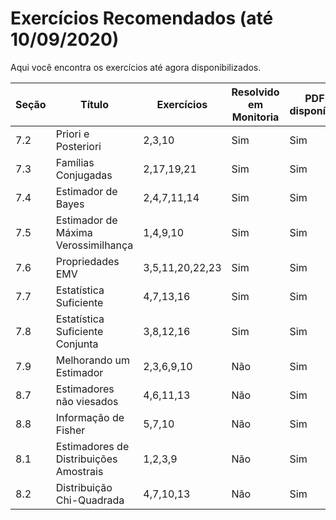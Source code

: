 # Exercícios Recomendados (até 10/09/2020)

Aqui você encontra os exercícios até agora disponibilizados. 

|Seção|Título|Exercícios|Resolvido em Monitoria|PDF disponível|
|-----|------|----------|----------------------|--------------|
|7.2|Priori e Posteriori|2,3,10|Sim|Sim|
|7.3|Famílias Conjugadas|2,17,19,21|Sim|Sim|
|7.4|Estimador de Bayes|2,4,7,11,14|Sim|Sim|
|7.5|Estimador de Máxima Verossimilhança|1,4,9,10|Sim|Sim|
|7.6|Propriedades EMV|3,5,11,20,22,23|Sim|Sim|
|7.7|Estatística Suficiente|4,7,13,16|Sim|Sim|
|7.8|Estatística Suficiente Conjunta|3,8,12,16|Sim|Sim|
|7.9|Melhorando um Estimador|2,3,6,9,10|Não|Sim|
|8.7|Estimadores não viesados|4,6,11,13|Não|Sim|
|8.8|Informação de Fisher|5,7,10|Não|Sim|
|8.1|Estimadores de Distribuições Amostrais|1,2,3,9|Não|Sim|
|8.2|Distribuição Chi-Quadrada|4,7,10,13|Não|Sim|
